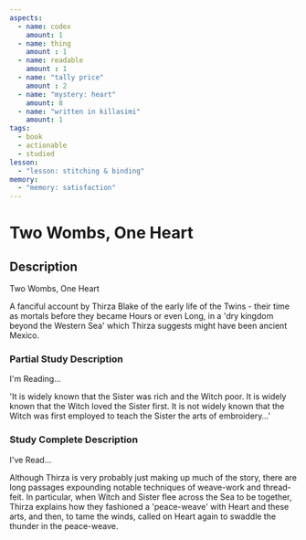 ```yaml
---
aspects: 
  - name: codex
    amount: 1
  - name: thing
    amount : 1
  - name: readable
    amount : 1
  - name: "tally price"
    amount : 2
  - name: "mystery: heart"
    amount: 8
  - name: "written in killasimi"
    amount: 1
tags:
  - book
  - actionable
  - studied
lesson:
  - "lesson: stitching & binding"
memory:
  - "memory: satisfaction"
---
```


# Two Wombs, One Heart

## Description
Two Wombs, One Heart

A fanciful account by Thirza Blake of the early life of the Twins - their time as mortals before they became Hours or even Long, in a 'dry kingdom beyond the Western Sea' which Thirza suggests might have been ancient Mexico.
### Partial Study Description
I'm Reading...

'It is widely known that the Sister was rich and the Witch poor. It is widely known that the Witch loved the Sister first. It is not widely known that the Witch was first employed to teach the Sister the arts of embroidery…'
### Study Complete Description
I've Read...

Although Thirza is very probably just making up much of the story, there are long passages expounding notable techniques of weave-work and thread-feit. In particular, when Witch and Sister flee across the Sea to be together, Thirza explains how they fashioned a 'peace-weave' with Heart and these arts, and then, to tame the winds, called on Heart again to swaddle the thunder in the peace-weave.